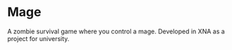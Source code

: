 Mage
====

A zombie survival game where you control a mage. Developed in XNA as a project for university.
